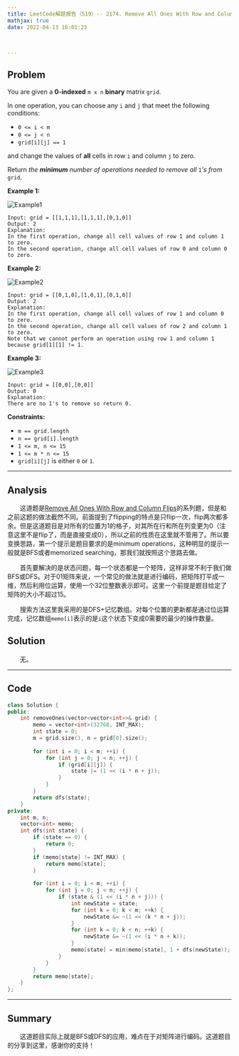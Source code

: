 ```yaml
---
title: LeetCode解题报告（519）-- 2174. Remove All Ones With Row and Column Flips II
mathjax: true
date: 2022-04-13 16:01:23



---
```


## Problem

You are given a **0-indexed** `m x n` **binary** matrix `grid`.

In one operation, you can choose any `i` and `j` that meet the following conditions:

- `0 <= i < m`
- `0 <= j < n`
- `grid[i][j] == 1`

and change the values of **all** cells in row `i` and column `j` to zero.

Return *the **minimum** number of operations needed to remove all* `1`*'s from* `grid`*.*

<!-- more -->

**Example 1:**

![Example1](https://assets.leetcode.com/uploads/2022/02/13/image-20220213162716-1.png)

```
Input: grid = [[1,1,1],[1,1,1],[0,1,0]]
Output: 2
Explanation:
In the first operation, change all cell values of row 1 and column 1 to zero.
In the second operation, change all cell values of row 0 and column 0 to zero.
```

**Example 2:**

![Example2](https://assets.leetcode.com/uploads/2022/02/13/image-20220213162737-2.png)

```
Input: grid = [[0,1,0],[1,0,1],[0,1,0]]
Output: 2
Explanation:
In the first operation, change all cell values of row 1 and column 0 to zero.
In the second operation, change all cell values of row 2 and column 1 to zero.
Note that we cannot perform an operation using row 1 and column 1 because grid[1][1] != 1.
```

**Example 3:**

![Example3](https://assets.leetcode.com/uploads/2022/02/13/image-20220213162752-3.png)

```
Input: grid = [[0,0],[0,0]]
Output: 0
Explanation:
There are no 1's to remove so return 0.
```



**Constraints:**

- `m == grid.length`
- `n == grid[i].length`
- `1 <= m, n <= 15`
- `1 <= m * n <= 15`
- `grid[i][j]` is either `0` or `1`.

---

## Analysis

&emsp;&emsp;这道题是[Remove All Ones With Row and Column Flips](https://leungyukshing.cn/archives/LeetCode%E8%A7%A3%E9%A2%98%E6%8A%A5%E5%91%8A%EF%BC%88518%EF%BC%89--%202128.%20Remove%20All%20Ones%20With%20Row%20and%20Column%20Flips.html)的系列题，但是和之前这题的做法截然不同。前面提到了flipping的特点是只flip一次，flip两次都多余。但是这道题目是对所有的位置为1的格子，对其所在行和所在列变更为0（注意这里不是flip了，而是直接变成0），所以之前的性质在这里就不管用了。所以要变换思路，第一个提示是题目要求的是minimum operations，这种明显的提示一般就是BFS或者memorized searching，那我们就按照这个思路去做。

&emsp;&emsp;首先要解决的是状态问题，每一个状态都是一个矩阵，这样非常不利于我们做BFS或DFS。对于01矩阵来说，一个常见的做法就是进行编码，把矩阵打平成一维，然后利用位运算，使用一个32位整数表示即可。这里一个前提是题目给定了矩阵的大小不超过15。

&emsp;&emsp;搜索方法这里我采用的是DFS+记忆数组。对每个位置的更新都是通过位运算完成，记忆数组`memo[i]`表示的是`i`这个状态下变成0需要的最少的操作数量。

## Solution

&emsp;&emsp;无。

------

## Code

```c++
class Solution {
public:
    int removeOnes(vector<vector<int>>& grid) {
        memo = vector<int>(32768, INT_MAX);
        int state = 0;
        m = grid.size(), n = grid[0].size();
        
        for (int i = 0; i < m; ++i) {
            for (int j = 0; j < n; ++j) {
                if (grid[i][j]) {
                    state |= (1 << (i * n + j));
                }
            }
        }
        return dfs(state);
    }
private:
    int m, n;
    vector<int> memo;
    int dfs(int state) {
        if (state == 0) {
            return 0;
        }
        if (memo[state] != INT_MAX) {
            return memo[state];
        }
        
        for (int i = 0; i < m; ++i) {
            for (int j = 0; j < n; ++j) {
                if (state & (1 << (i * n + j))) {
                    int newState = state;
                    for (int k = 0; k < m; ++k) {
                        newState &= ~(1 << (k * n + j));
                    }
                    for (int k = 0; k < n; ++k) {
                        newState &= ~(1 << (i * n + k));
                    }
                    memo[state] = min(memo[state], 1 + dfs(newState));
                }
            }
        }
        return memo[state];
    }
};
```

------

## Summary

&emsp;&emsp;这道题目实际上就是BFS或DFS的应用，难点在于对矩阵进行编码。这道题目的分享到这里，感谢你的支持！

